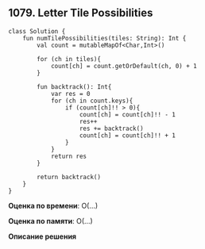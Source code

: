 ## 1079. Letter Tile Possibilities


```
class Solution {
    fun numTilePossibilities(tiles: String): Int {
        val count = mutableMapOf<Char,Int>()

        for (ch in tiles){
            count[ch] = count.getOrDefault(ch, 0) + 1
        }

        fun backtrack(): Int{
            var res = 0
            for (ch in count.keys){
                if (count[ch]!! > 0){
                    count[ch] = count[ch]!! - 1
                    res++
                    res += backtrack()
                    count[ch] = count[ch]!! + 1
                }
            }
            return res
        }

        return backtrack()
    }
}

```

**Оценка по времени**: О(...)


**Оценка по памяти**: О(...)


**Описание решения**
```

```